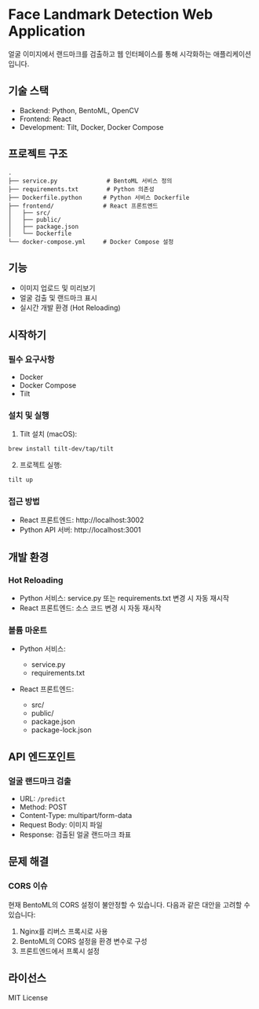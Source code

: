 # Face Landmark Detection Web Application

얼굴 이미지에서 랜드마크를 검출하고 웹 인터페이스를 통해 시각화하는 애플리케이션입니다.

## 기술 스택

- Backend: Python, BentoML, OpenCV
- Frontend: React
- Development: Tilt, Docker, Docker Compose

## 프로젝트 구조

```
.
├── service.py              # BentoML 서비스 정의
├── requirements.txt        # Python 의존성
├── Dockerfile.python      # Python 서비스 Dockerfile
├── frontend/              # React 프론트엔드
│   ├── src/
│   ├── public/
│   ├── package.json
│   └── Dockerfile
└── docker-compose.yml     # Docker Compose 설정
```

## 기능

- 이미지 업로드 및 미리보기
- 얼굴 검출 및 랜드마크 표시
- 실시간 개발 환경 (Hot Reloading)

## 시작하기

### 필수 요구사항

- Docker
- Docker Compose
- Tilt

### 설치 및 실행

1. Tilt 설치 (macOS):
```bash
brew install tilt-dev/tap/tilt
```

2. 프로젝트 실행:
```bash
tilt up
```

### 접근 방법

- React 프론트엔드: http://localhost:3002
- Python API 서버: http://localhost:3001

## 개발 환경

### Hot Reloading

- Python 서비스: service.py 또는 requirements.txt 변경 시 자동 재시작
- React 프론트엔드: 소스 코드 변경 시 자동 재시작

### 볼륨 마운트

- Python 서비스:
  - service.py
  - requirements.txt

- React 프론트엔드:
  - src/
  - public/
  - package.json
  - package-lock.json

## API 엔드포인트

### 얼굴 랜드마크 검출

- URL: `/predict`
- Method: POST
- Content-Type: multipart/form-data
- Request Body: 이미지 파일
- Response: 검출된 얼굴 랜드마크 좌표

## 문제 해결

### CORS 이슈

현재 BentoML의 CORS 설정이 불안정할 수 있습니다. 다음과 같은 대안을 고려할 수 있습니다:

1. Nginx를 리버스 프록시로 사용
2. BentoML의 CORS 설정을 환경 변수로 구성
3. 프론트엔드에서 프록시 설정

## 라이선스

MIT License 